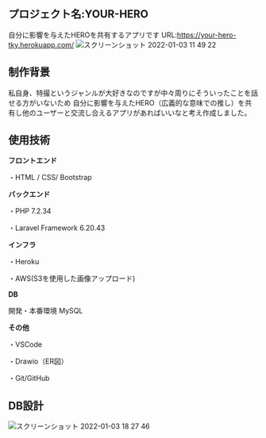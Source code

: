 プロジェクト名:YOUR-HERO
----------
自分に影響を与えたHEROを共有するアプリです
URL:https://your-hero-tky.herokuapp.com/
![スクリーンショット 2022-01-03 11 49 22](https://user-images.githubusercontent.com/66620596/147896689-2eb73db7-b66d-402a-9b51-ed7f9c21e167.png)

制作背景
-------
私自身、特撮というジャンルが大好きなのですが中々周りにそういったことを話せる方がいないため
自分に影響を与えたHERO（広義的な意味での推し）を共有し他のユーザーと交流し合えるアプリがあればいいなと考え作成しました。

使用技術
-------

**フロントエンド**

・HTML / CSS/ Bootstrap

**バックエンド**

・PHP 7.2.34

・Laravel Framework 6.20.43

**インフラ**

・Heroku

・AWS(S3を使用した画像アップロード)

**DB**

開発・本番環境 MySQL

**その他**

・VSCode

・Drawio（ER図）

・Git/GitHub

DB設計
-------
![スクリーンショット 2022-01-03 18 27 46](https://user-images.githubusercontent.com/66620596/147915849-6bec4e79-c1cd-4529-8054-84f46d330dd5.png)
